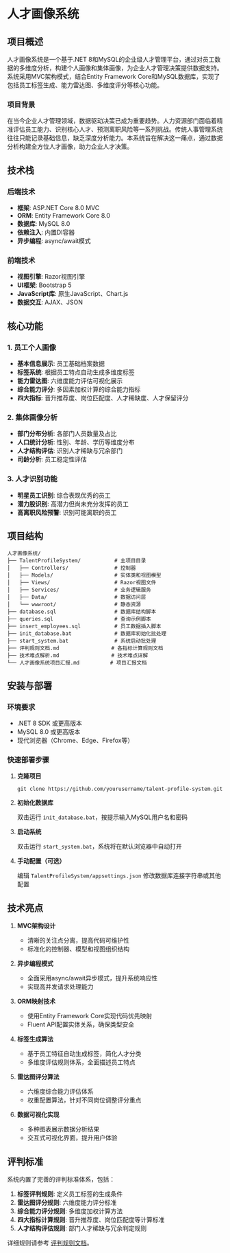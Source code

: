 # 人才画像系统

## 项目概述

人才画像系统是一个基于.NET 8和MySQL的企业级人才管理平台，通过对员工数据的多维度分析，构建个人画像和集体画像，为企业人才管理决策提供数据支持。系统采用MVC架构模式，结合Entity Framework Core和MySQL数据库，实现了包括员工标签生成、能力雷达图、多维度评分等核心功能。

### 项目背景

在当今企业人才管理领域，数据驱动决策已成为重要趋势。人力资源部门面临着精准评估员工能力、识别核心人才、预测离职风险等一系列挑战。传统人事管理系统往往只能记录基础信息，缺乏深度分析能力。本系统旨在解决这一痛点，通过数据分析构建全方位人才画像，助力企业人才决策。

## 技术栈

### 后端技术
- **框架**: ASP.NET Core 8.0 MVC
- **ORM**: Entity Framework Core 8.0
- **数据库**: MySQL 8.0
- **依赖注入**: 内置DI容器
- **异步编程**: async/await模式

### 前端技术
- **视图引擎**: Razor视图引擎
- **UI框架**: Bootstrap 5
- **JavaScript库**: 原生JavaScript、Chart.js
- **数据交互**: AJAX、JSON

## 核心功能

### 1. 员工个人画像
- **基本信息展示**: 员工基础档案数据
- **标签系统**: 根据员工特点自动生成多维度标签
- **能力雷达图**: 六维度能力评估可视化展示
- **综合能力评分**: 多因素加权计算的综合能力指标
- **四大指标**: 晋升推荐度、岗位匹配度、人才稀缺度、人才保留评分

### 2. 集体画像分析
- **部门分布分析**: 各部门人员数量及占比
- **人口统计分析**: 性别、年龄、学历等维度分布
- **人才结构评估**: 识别人才稀缺与冗余部门
- **司龄分析**: 员工稳定性评估

### 3. 人才识别功能
- **明星员工识别**: 综合表现优秀的员工
- **潜力股识别**: 高潜力但尚未充分发挥的员工
- **高离职风险预警**: 识别可能离职的员工

## 项目结构

```
人才画像系统/
├── TalentProfileSystem/           # 主项目目录
│   ├── Controllers/               # 控制器
│   ├── Models/                    # 实体类和视图模型
│   ├── Views/                     # Razor视图文件
│   ├── Services/                  # 业务逻辑服务
│   ├── Data/                      # 数据访问层
│   └── wwwroot/                   # 静态资源
├── database.sql                   # 数据库结构脚本
├── queries.sql                    # 查询示例脚本
├── insert_employees.sql           # 员工数据插入脚本
├── init_database.bat              # 数据库初始化批处理
├── start_system.bat               # 系统启动批处理
├── 评判规则文档.md                 # 各指标计算规则文档
├── 技术难点解析.md                 # 技术难点详解
└── 人才画像系统项目汇报.md          # 项目汇报文档
```

## 安装与部署

### 环境要求
- .NET 8 SDK 或更高版本
- MySQL 8.0 或更高版本
- 现代浏览器（Chrome、Edge、Firefox等）

### 快速部署步骤

1. **克隆项目**
   ```
   git clone https://github.com/yourusername/talent-profile-system.git
   ```

2. **初始化数据库**
   
   双击运行 `init_database.bat`，按提示输入MySQL用户名和密码

3. **启动系统**
   
   双击运行 `start_system.bat`，系统将在默认浏览器中自动打开

4. **手动配置（可选）**
   
   编辑 `TalentProfileSystem/appsettings.json` 修改数据库连接字符串或其他配置

## 技术亮点

1. **MVC架构设计**
   - 清晰的关注点分离，提高代码可维护性
   - 标准化的控制器、模型和视图组织结构

2. **异步编程模式**
   - 全面采用async/await异步模式，提升系统响应性
   - 实现高并发请求处理能力

3. **ORM映射技术**
   - 使用Entity Framework Core实现代码优先映射
   - Fluent API配置实体关系，确保类型安全

4. **标签生成算法**
   - 基于员工特征自动生成标签，简化人才分类
   - 多维度评估规则体系，全面描述员工特点

5. **雷达图评分算法**
   - 六维度综合能力评估体系
   - 权重配置算法，针对不同岗位调整评分重点

6. **数据可视化实现**
   - 多种图表展示数据分析结果
   - 交互式可视化界面，提升用户体验

## 评判标准

系统内置了完善的评判标准体系，包括：

1. **标签评判规则**: 定义员工标签的生成条件
2. **雷达图评分规则**: 六维度能力评分标准
3. **综合能力评分规则**: 多维度加权计算方法
4. **四大指标计算规则**: 晋升推荐度、岗位匹配度等计算标准
5. **人才结构评估规则**: 部门人才稀缺与冗余判定规则

详细规则请参考 [评判规则文档](评判规则文档.md)。 